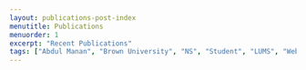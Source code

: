 ```yaml
---
layout: publications-post-index
menutitle: Publications
menuorder: 1
excerpt: "Recent Publications"
tags: ["Abdul Manan", "Brown University", "NS", "Student", "LUMS", "Web Performance","publications"]
---
```

